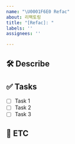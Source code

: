 ```yaml
---
name: "\U0001F6E0️ Refac"
about: 리팩토링
title: "[Refac]: "
labels: ''
assignees: ''

---
```


## 🛠️ Describe
<!-- 왜 리팩토링을 해야 하는지 이유를 작성해 주세요. -->

## ✅ Tasks
<!-- 해야 하는 일에 대한 Tasks를 작성해 주세요. -->

- [ ] Task 1
- [ ] Task 2
- [ ] Task 3

## 💬 ETC
<!-- 작업과 관련된 추가 정보나 참고 사항 등 더 전달할 내용이 있다면 여기에 작성해 주세요. -->

